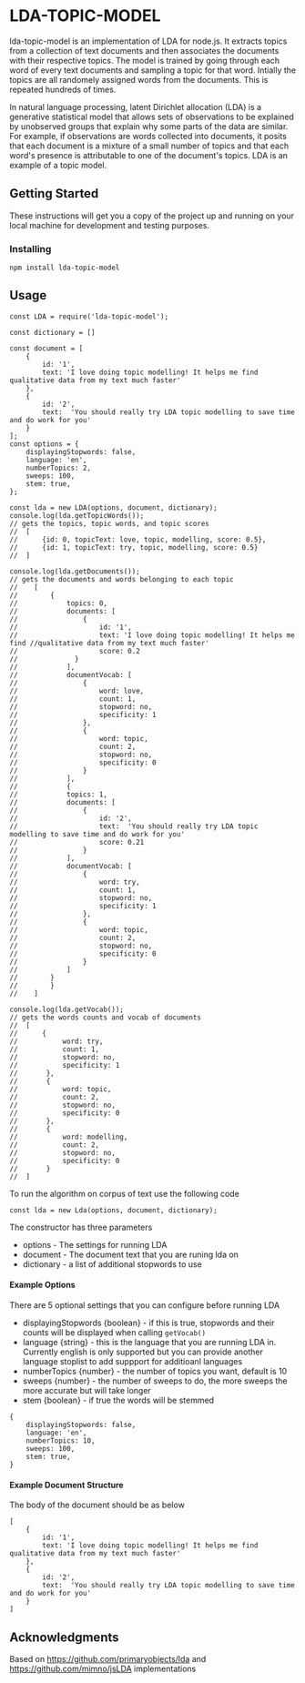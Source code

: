# LDA-TOPIC-MODEL

lda-topic-model is an implementation of LDA for node.js. It extracts topics from a collection of text documents and then associates the documents with their respective topics. The model is trained by going through each word of every text documents and sampling a topic for that word. Intially the topics are all randomely assigned words from the documents. This is repeated hundreds of times.

In natural language processing, latent Dirichlet allocation (LDA) is a generative statistical model that allows sets of observations to be explained by unobserved groups that explain why some parts of the data are similar. For example, if observations are words collected into documents, it posits that each document is a mixture of a small number of topics and that each word's presence is attributable to one of the document's topics. LDA is an example of a topic model.

## Getting Started

These instructions will get you a copy of the project up and running on your local machine for development and testing purposes.

### Installing

```
npm install lda-topic-model
```

## Usage

```
const LDA = require('lda-topic-model');

const dictionary = []

const document = [
    {
        id: '1',
        text: 'I love doing topic modelling! It helps me find qualitative data from my text much faster'
    },
    {
        id: '2',
        text:  'You should really try LDA topic modelling to save time and do work for you'
    }
];
const options = {
    displayingStopwords: false,
    language: 'en',
    numberTopics: 2,
    sweeps: 100,
    stem: true,
};

const lda = new LDA(options, document, dictionary);
console.log(lda.getTopicWords());
// gets the topics, topic words, and topic scores
//  [
//      {id: 0, topicText: love, topic, modelling, score: 0.5},
//      {id: 1, topicText: try, topic, modelling, score: 0.5}
//  ]

console.log(lda.getDocuments());
// gets the documents and words belonging to each topic
//    [
//        {
//            topics: 0,
//            documents: [
//                {
//                    id: '1',
//                    text: 'I love doing topic modelling! It helps me find //qualitative data from my text much faster'
//                    score: 0.2
//              }
//            ],
//            documentVocab: [
//                {
//                    word: love,
//                    count: 1,
//                    stopword: no,
//                    specificity: 1
//                },
//                {
//                    word: topic,
//                    count: 2,
//                    stopword: no,
//                    specificity: 0
//                }
//            ],
//            {
//            topics: 1,
//            documents: [
//                {
//                    id: '2',
//                    text:  'You should really try LDA topic modelling to save time and do work for you'
//                    score: 0.21
//                }
//            ],
//            documentVocab: [
//                {
//                    word: try,
//                    count: 1,
//                    stopword: no,
//                    specificity: 1
//                },
//                {
//                    word: topic,
//                    count: 2,
//                    stopword: no,
//                    specificity: 0
//                }
//            ]
//        }
//        }
//    ]

console.log(lda.getVocab());
// gets the words counts and vocab of documents
//  [
//      {
//           word: try,
//           count: 1,
//           stopword: no,
//           specificity: 1
//       },
//       {
//           word: topic,
//           count: 2,
//           stopword: no,
//           specificity: 0
//       },
//       {
//           word: modelling,
//           count: 2,
//           stopword: no,
//           specificity: 0
//       }
//  ]

```

To run the algorithm on corpus of text use the following code

```
const lda = new Lda(options, document, dictionary);

```
The constructor has three parameters
* options - The settings for running LDA
* document - The document text that you are runing lda on
* dictionary - a list of additional stopwords to use

#### Example Options
There are 5 optional settings that you can configure before running LDA
* displayingStopwords {boolean} - if this is true, stopwords and their counts will be displayed when calling `getVocab()`
* language {string} - this is the language that you are running LDA in. Currently english is only supported but you can provide another language stoplist to add suppport for additioanl languages
* numberTopics {number} -  the number of topics you want, default is 10
* sweeps {number} - the number of sweeps to do, the more sweeps the more accurate but will take longer
* stem {boolean} - if true the words will be stemmed

```
{
    displayingStopwords: false,
    language: 'en',
    numberTopics: 10,
    sweeps: 100,
    stem: true,
}
```

#### Example Document Structure

The body of the document should be as below

```
[
    {
        id: '1',
        text: 'I love doing topic modelling! It helps me find qualitative data from my text much faster'
    },
    {
        id: '2',
        text:  'You should really try LDA topic modelling to save time and do work for you'
    }
]

```



####

## Acknowledgments

Based on https://github.com/primaryobjects/lda and https://github.com/mimno/jsLDA implementations
